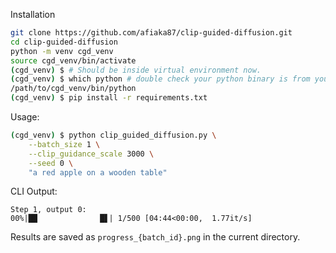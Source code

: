 Installation
```sh
git clone https://github.com/afiaka87/clip-guided-diffusion.git
cd clip-guided-diffusion
python -m venv cgd_venv
source cgd_venv/bin/activate
(cgd_venv) $ # Should be inside virtual environment now.
(cgd_venv) $ which python # double check your python binary is from your virtual env
/path/to/cgd_venv/bin/python
(cgd_venv) $ pip install -r requirements.txt
```

Usage:
```sh
(cgd_venv) $ python clip_guided_diffusion.py \
	--batch_size 1 \
	--clip_guidance_scale 3000 \
	--seed 0 \
	"a red apple on a wooden table"
```

CLI Output:
```
Step 1, output 0:
00%|██              █▋| 1/500 [04:44<00:00,  1.77it/s]
```


Results are saved as `progress_{batch_id}.png` in the current directory.


